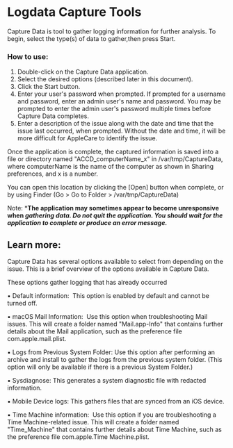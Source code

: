 # Logdata Capture Tools

Capture Data is tool to gather logging information for further analysis.
To begin, select the type(s) of data to gather,then press Start.


### How to use:
1. Double-click on the Capture Data application.
2. Select the desired options (described later in this document).
3. Click the Start button.
4. Enter your user's password when prompted. If prompted for a username and password, enter an admin user's name and password. You may be prompted to enter the admin user's password multiple times before Capture Data completes.
5. Enter a description of the issue along with the date and time that the issue last occurred, when prompted. Without the date and time, it will be more difficult for AppleCare to identify the issue. 

Once the application is complete, the captured information is saved into a file or directory named "ACCD_computerName_x" in /var/tmp/CaptureData, where computerName is the name of the computer as shown in Sharing preferences, and x is a number. 

You can open this location by clicking the [Open] button when complete, or by using Finder (Go > Go to Folder > /var/tmp/CaptureData)

Note: ***The application may sometimes appear to become unresponsive when *gathering data. Do not quit the application. You should wait for the application to complete or produce an error message.***

## Learn more:
Capture Data has several options available to select from depending on the issue. This is a brief overview of the options available in Capture Data.

These options gather logging that has already occurred

▪	Default information:  This option is enabled by default and cannot be turned off.

▪	macOS Mail Information:  Use this option when troubleshooting Mail issues. This will create a folder named "Mail.app-Info" that contains further details about the Mail application, such as the preference file com.apple.mail.plist.

▪	Logs from Previous System Folder: Use this option after performing an archive and install to gather the logs from the previous system folder. (This option will only be available if there is a previous System Folder.)

▪	Sysdiagnose: This generates a system diagnostic file with redacted information.

▪	Mobile Device logs: This gathers files that are synced from an iOS device.

▪	Time Machine information:  Use this option if you are troubleshooting a Time Machine-related issue. This will create a folder named "Time_Machine" that contains further details about Time Machine, such as the preference file com.apple.Time Machine.plist.

